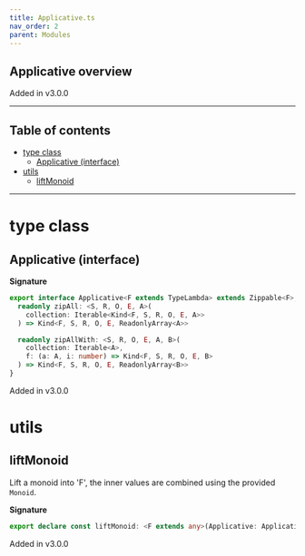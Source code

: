 ```yaml
---
title: Applicative.ts
nav_order: 2
parent: Modules
---
```


## Applicative overview

Added in v3.0.0

---

<h2 class="text-delta">Table of contents</h2>

- [type class](#type-class)
  - [Applicative (interface)](#applicative-interface)
- [utils](#utils)
  - [liftMonoid](#liftmonoid)

---

# type class

## Applicative (interface)

**Signature**

```ts
export interface Applicative<F extends TypeLambda> extends Zippable<F>, Succeed<F> {
  readonly zipAll: <S, R, O, E, A>(
    collection: Iterable<Kind<F, S, R, O, E, A>>
  ) => Kind<F, S, R, O, E, ReadonlyArray<A>>

  readonly zipAllWith: <S, R, O, E, A, B>(
    collection: Iterable<A>,
    f: (a: A, i: number) => Kind<F, S, R, O, E, B>
  ) => Kind<F, S, R, O, E, ReadonlyArray<B>>
}
```

Added in v3.0.0

# utils

## liftMonoid

Lift a monoid into 'F', the inner values are combined using the provided `Monoid`.

**Signature**

```ts
export declare const liftMonoid: <F extends any>(Applicative: Applicative<F>) => <A, S, R, O, E>(Monoid: any) => any
```

Added in v3.0.0
